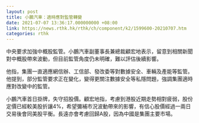 ```yaml
---
layout: post
title: 小鵬汽車：適時應對監管轉變
date: 2021-07-07 13:36:17.000000000 +08:00
link: https://news.rthk.hk/rthk/ch/component/k2/1599600-20210707.htm
categories: rthk
---
```


中央要求加強中概股監管。小鵬汽車副董事長兼總裁顧宏地表示，留意到相關新聞對中概股帶來波動，但目前監管角度仍未明確，難以評估後續影響。

他指，集團一直適應網信辦、工信部、發改委等對數據安全、車輛及產能等監管。他提到，部分監管要求正在變化，變得更關注數據安全等私隱問題，強調集團適時應對改變中的監管。

小鵬汽車首日掛牌，失守招股價。顧宏地指，考慮到港股近期走勢相對疲弱，股份定價已經較美股折讓4%，希望彌補市況波動帶來的影響，有信心股價經過一兩日交易後會同美股平衡。長遠亦會考慮回歸A股，因為中國是集團主要市場。
